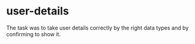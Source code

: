 # user-details
The task was to take user details correctly by the right data types and by confirming to show it. 
